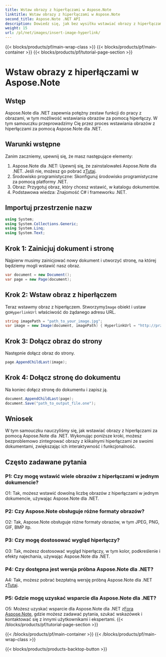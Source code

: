 ```yaml
---
title: Wstaw obrazy z hiperłączami w Aspose.Note
linktitle: Wstaw obrazy z hiperłączami w Aspose.Note
second_title: Aspose.Note .NET API
description: Dowiedz się, jak bez wysiłku wstawiać obrazy z hiperłączami w Aspose.Note dla .NET. Zwiększ interaktywność dokumentów dzięki klikalnym obrazom.
weight: 15
url: /pl/net/images/insert-image-hyperlink/
---
```


{{< blocks/products/pf/main-wrap-class >}}
{{< blocks/products/pf/main-container >}}
{{< blocks/products/pf/tutorial-page-section >}}

# Wstaw obrazy z hiperłączami w Aspose.Note

## Wstęp

Aspose.Note dla .NET zapewnia potężny zestaw funkcji do pracy z obrazami, w tym możliwość wstawiania obrazów za pomocą hiperłączy. W tym samouczku przeprowadzimy Cię przez proces wstawiania obrazów z hiperłączami za pomocą Aspose.Note dla .NET.

## Warunki wstępne

Zanim zaczniemy, upewnij się, że masz następujące elementy:

1.  Aspose.Note dla .NET: Upewnij się, że zainstalowałeś Aspose.Note dla .NET. Jeśli nie, możesz go pobrać z[Tutaj](https://releases.aspose.com/note/net/).
2. Środowisko programistyczne: Skonfiguruj środowisko programistyczne za pomocą platformy .NET.
3. Obraz: Przygotuj obraz, który chcesz wstawić, w katalogu dokumentów.
4. Podstawowa wiedza: Znajomość C# i frameworku .NET.

## Importuj przestrzenie nazw

```csharp
using System;
using System.Collections.Generic;
using System.Linq;
using System.Text;
```

## Krok 1: Zainicjuj dokument i stronę

Najpierw musimy zainicjować nowy dokument i utworzyć stronę, na której będziemy mogli wstawić nasz obraz.

```csharp
var document = new Document();
var page = new Page(document);
```

## Krok 2: Wstaw obraz z hiperłączem

Teraz wstawmy obraz z hiperłączem. Stworzymy`Image` obiekt i ustaw go`HyperlinkUrl` właściwość do żądanego adresu URL.

```csharp
string imagePath = "path_to_your_image.jpg";
var image = new Image(document, imagePath) { HyperlinkUrl = "http://przykład.com" };
```

## Krok 3: Dołącz obraz do strony

Następnie dołącz obraz do strony.

```csharp
page.AppendChildLast(image);
```

## Krok 4: Dołącz stronę do dokumentu

Na koniec dołącz stronę do dokumentu i zapisz ją.

```csharp
document.AppendChildLast(page);
document.Save("path_to_output_file.one");
```

## Wniosek

W tym samouczku nauczyliśmy się, jak wstawiać obrazy z hiperłączami za pomocą Aspose.Note dla .NET. Wykonując poniższe kroki, możesz bezproblemowo zintegrować obrazy z klikalnymi hiperłączami ze swoimi dokumentami, zwiększając ich interaktywność i funkcjonalność.

## Często zadawane pytania

### P1: Czy mogę wstawić wiele obrazów z hiperłączami w jednym dokumencie?

O1: Tak, możesz wstawić dowolną liczbę obrazów z hiperłączami w jednym dokumencie, używając Aspose.Note dla .NET.

### P2: Czy Aspose.Note obsługuje różne formaty obrazów?

O2: Tak, Aspose.Note obsługuje różne formaty obrazów, w tym JPEG, PNG, GIF, BMP itp.

### P3: Czy mogę dostosować wygląd hiperłączy?

O3: Tak, możesz dostosować wygląd hiperłączy, w tym kolor, podkreślenie i efekty najechania, używając Aspose.Note dla .NET.

### P4: Czy dostępna jest wersja próbna Aspose.Note dla .NET?

 A4: Tak, możesz pobrać bezpłatną wersję próbną Aspose.Note dla .NET z[Tutaj](https://releases.aspose.com/).

### P5: Gdzie mogę uzyskać wsparcie dla Aspose.Note dla .NET?

 O5: Możesz uzyskać wsparcie dla Aspose.Note dla .NET z[Fora Aspose.Note](https://forum.aspose.com/c/note/28), gdzie możesz zadawać pytania, szukać wskazówek i kontaktować się z innymi użytkownikami i ekspertami.
{{< /blocks/products/pf/tutorial-page-section >}}

{{< /blocks/products/pf/main-container >}}
{{< /blocks/products/pf/main-wrap-class >}}

{{< blocks/products/products-backtop-button >}}
